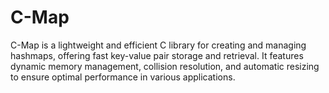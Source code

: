 # C-Map
C-Map is a lightweight and efficient C library for creating and managing hashmaps, offering fast key-value pair storage and retrieval. It features dynamic memory management, collision resolution, and automatic resizing to ensure optimal performance in various applications.
